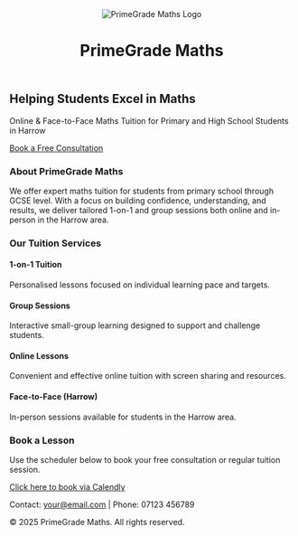 <html lang="en">
<head>
  <meta charset="UTF-8">
  <meta name="viewport" content="width=device-width, initial-scale=1.0">
  <title>PrimeGrade Maths</title>
  <link href="https://cdn.jsdelivr.net/npm/tailwindcss@2.2.19/dist/tailwind.min.css" rel="stylesheet">
</head>
<body class="bg-white text-gray-800">

  <!-- Header / Hero -->
  <header class="bg-gradient-to-r from-blue-900 to-teal-500 p-6">
    <div class="max-w-6xl mx-auto flex flex-col md:flex-row items-center justify-between">
      <img src="PrimeGrade Maths Logo Design.png" alt="PrimeGrade Maths Logo" class="h-16 mb-4 md:mb-0">
      <h1 class="text-white text-3xl font-bold">PrimeGrade Maths</h1>
    </div>
  </header>

  <!-- Hero CTA -->
  <section class="bg-white py-12 text-center">
    <h2 class="text-4xl font-semibold text-blue-900">Helping Students Excel in Maths</h2>
    <p class="mt-4 text-lg text-gray-600">Online & Face-to-Face Maths Tuition for Primary and High School Students in Harrow</p>
    <a href="#booking" class="mt-6 inline-block bg-teal-500 hover:bg-teal-600 text-white font-medium py-3 px-6 rounded-full transition">Book a Free Consultation</a>
  </section>

  <!-- About -->
  <section class="py-12 bg-gray-100">
    <div class="max-w-4xl mx-auto text-center">
      <h3 class="text-2xl font-bold text-blue-900">About PrimeGrade Maths</h3>
      <p class="mt-4 text-gray-700">We offer expert maths tuition for students from primary school through GCSE level. With a focus on building confidence, understanding, and results, we deliver tailored 1-on-1 and group sessions both online and in-person in the Harrow area.</p>
    </div>
  </section>

  <!-- Services -->
  <section class="py-12">
    <div class="max-w-6xl mx-auto px-6">
      <h3 class="text-2xl font-bold text-center text-blue-900 mb-8">Our Tuition Services</h3>
      <div class="grid md:grid-cols-2 gap-8">
        <div class="bg-white border p-6 rounded-xl shadow-sm">
          <h4 class="text-xl font-semibold text-teal-600">1-on-1 Tuition</h4>
          <p class="mt-2 text-gray-700">Personalised lessons focused on individual learning pace and targets.</p>
        </div>
        <div class="bg-white border p-6 rounded-xl shadow-sm">
          <h4 class="text-xl font-semibold text-teal-600">Group Sessions</h4>
          <p class="mt-2 text-gray-700">Interactive small-group learning designed to support and challenge students.</p>
        </div>
        <div class="bg-white border p-6 rounded-xl shadow-sm">
          <h4 class="text-xl font-semibold text-teal-600">Online Lessons</h4>
          <p class="mt-2 text-gray-700">Convenient and effective online tuition with screen sharing and resources.</p>
        </div>
        <div class="bg-white border p-6 rounded-xl shadow-sm">
          <h4 class="text-xl font-semibold text-teal-600">Face-to-Face (Harrow)</h4>
          <p class="mt-2 text-gray-700">In-person sessions available for students in the Harrow area.</p>
        </div>
      </div>
    </div>
  </section>

  <!-- Booking Section -->
  <section id="booking" class="py-12 bg-gray-100">
    <div class="max-w-4xl mx-auto text-center">
      <h3 class="text-2xl font-bold text-blue-900">Book a Lesson</h3>
      <p class="mt-2 text-gray-600">Use the scheduler below to book your free consultation or regular tuition session.</p>
      <!-- Calendly Embed or Link -->
      <div class="mt-8">
        <a href="https://calendly.com/YOUR-CALENDLY-LINK" target="_blank" class="text-teal-600 underline">Click here to book via Calendly</a>
      </div>
    </div>
  </section>

  <!-- Contact / Footer -->
  <footer class="bg-blue-900 text-white py-6">
    <div class="max-w-6xl mx-auto px-6 text-center">
      <p>Contact: <a href="mailto:your@email.com" class="underline">your@email.com</a> | Phone: 07123 456789</p>
      <p class="mt-2">© 2025 PrimeGrade Maths. All rights reserved.</p>
    </div>
  </footer>

</body>
</html>
